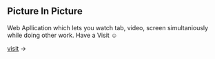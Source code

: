 ## Picture In Picture

Web Apllication which lets you watch tab, video, screen simultaniously while doing other work. Have a Visit ☺️

[visit](https://github.com) &rarr;
